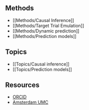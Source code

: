 
## Methods

  - [[Methods/Causal Inference]]
  - [[Methods/Target Trial Emulation]]
  - [[Methods/Dynamic prediction]]
  - [[Methods/Prediction models]]

## Topics

  - [[Topics/Causal inference]]
  - [[Topics/Prediction models]]

## Resources

  - [ORCID](https://orcid.org/0000-0002-9045-3630)
  - [Amsterdam UMC](https://researchinformation.amsterdamumc.org/en/persons/rik-van-eekelen-2)

